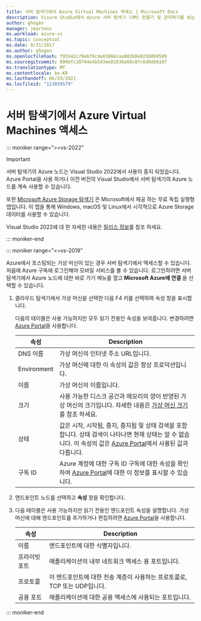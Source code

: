 ```yaml
---
title: 서버 탐색기에서 Azure Virtual Machines 액세스 | Microsoft Docs
description: Visure Studio에서 Azure 서버 탐색기 (VM) 만들기 및 관리하기를 보는 방법에 대한 개요를 가져옵니다.
author: ghogen
manager: jmartens
ms.workload: azure-vs
ms.topic: conceptual
ms.date: 8/31/2017
ms.author: ghogen
ms.openlocfilehash: f95542c79e6f8cde83866caa082b8e025b069589
ms.sourcegitcommit: 690bfc20744e4b543ee81030a60c8fc6d0d6610f
ms.translationtype: MT
ms.contentlocale: ko-KR
ms.lasthandoff: 06/29/2021
ms.locfileid: "113038579"
---
```

# <a name="accessing-azure-virtual-machines-from-server-explorer"></a>서버 탐색기에서 Azure Virtual Machines 액세스

::: moniker range=">=vs-2022"
> [!Important]
> 서버 탐색기의 Azure 노드는 Visual Studio 2022에서 사용이 중지 되었습니다. Azure Portal을 사용 하거나 이전 버전의 Visual Studio에서 서버 탐색기의 Azure 노드를 계속 사용할 수 있습니다.
>
> 또한 [Microsoft Azure Storage 탐색기](/azure/vs-azure-tools-storage-manage-with-storage-explorer) 은 Microsoft에서 제공 하는 무료 독립 실행형 앱입니다. 이 앱을 통해 Windows, macOS 및 Linux에서 시각적으로 Azure Storage 데이터를 사용할 수 있습니다.
>
> Visual Studio 2022에 대 한 자세한 내용은 [릴리스 정보](/visualstudio/releases/2022/release-notes-preview/)를 참조 하세요.

::: moniker-end

::: moniker range="<=vs-2019"

Azure에서 호스팅되는 가상 머신이 있는 경우 서버 탐색기에서 액세스할 수 있습니다. 처음에 Azure 구독에 로그인해야 모바일 서비스를 볼 수 있습니다. 로그인하려면 서버 탐색기에서 Azure 노드에 대한 바로 가기 메뉴를 열고 **Microsoft Azure에 연결** 을 선택할 수 있습니다.

1. 클라우드 탐색기에서 가상 머신을 선택한 다음 F4 키를 선택하여 속성 창을 표시합니다.

    다음의 테이블은 사용 가능하지만 모두 읽기 전용인 속성을 보여줍니다. 변경하려면 [Azure Portal](https://portal.azure.com)을 사용합니다.

   | 속성 | Description |
   | --- | --- |
   | DNS 이름 |가상 머신의 인터넷 주소 URL입니다. |
   | Environment |가상 머신에 대한 이 속성의 값은 항상 프로덕션입니다. |
   | 이름 |가상 머신의 이름입니다. |
   | 크기 |사용 가능한 디스크 공간과 메모리의 양이 반영된 가상 머신의 크기입니다. 자세한 내용은 [가상 머신 크기](/azure/cloud-services/cloud-services-sizes-specs)를 참조 하세요. |
   | 상태 |값은 시작, 시작됨, 중지, 중지됨 및 상태 검색을 포함합니다. 상태 검색이 나타나면 현재 상태는 알 수 없습니다. 이 속성의 값은 [Azure Portal](https://portal.azure.com)에서 사용된 값과 다릅니다. |
   | 구독 ID |Azure 계정에 대한 구독 ID 구독에 대한 속성을 확인하여 [Azure Portal](https://portal.azure.com)에 대한 이 정보를 표시할 수 있습니다. |
2. 엔드포인트 노드를 선택하고 **속성** 창을 확인합니다.
3. 다음 테이블은 사용 가능하지만 읽기 전용인 엔드포인트 속성을 설명합니다. 가상 머신에 대해 엔드포인트를 추가하거나 편집하려면 [Azure Portal](https://portal.azure.com)을 사용합니다.

   | 속성 | Description |
   | --- | --- |
   | 이름 |엔드포인트에 대한 식별자입니다. |
   | 프라이빗 포트 |애플리케이션의 내부 네트워크 액세스 용 포트입니다. |
   | 프로토콜 |이 엔드포인트에 대한 전송 계층이 사용하는 프로토콜로, TCP 또는 UDP입니다. |
   | 공용 포트 |애플리케이션에 대한 공용 액세스에 사용되는 포트입니다. |

::: moniker-end